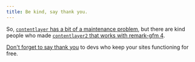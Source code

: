 ```yaml
---
title: Be kind, say thank you.
---
```


So, [`contentlayer` has a bit of a maintenance problem](https://github.com/contentlayerdev/contentlayer/issues/429), but there are kind people who made [`contentlayer2` that works with remark-gfm 4](https://github.com/timlrx/contentlayer2?tab=readme-ov-file#migrating-to-the-fork).

[Don't forget to say thank you](https://github.com/timlrx/contentlayer2/issues/36) to devs who keep your sites functioning for free.
